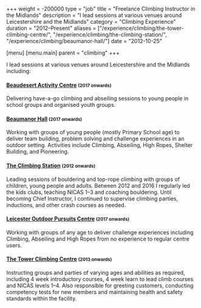 +++
weight = -200000
type = "job"
title = "Freelance Climbing Instructor in the Midlands"
description = "I lead sessions at various venues around Leicestershire and the Midlands"
category = "Climbing Experience"
duration = "2012–Present"
aliases = ["/experience/climbing/the-tower-climbing-centre/", "/experience/climbing/the-climbing-station/", "/experience/climbing/beaumanor-hall/"]
date = "2012-10-25"

[menu]
  [menu.main]
    parent = "climbing"
+++

I lead sessions at various venues around Leicestershire and the Midlands including:

#### [Beaudesert Activity Centre](http://www.beaudesert.org) <small>(2017 onwards)</small>

Delivering have-a-go climbing and abseiling sessions to young people in school groups and organised youth groups.

#### [Beaumanor Hall](https://www.beaumanorhall.co.uk/youth-groups/) <small>(2017 onwards)</small>

Working with groups of young people (mostly Primary School age) to deliver team building, problem solving and challenge experiences in an outdoor setting. Activities include Climbing, Abseiling, High Ropes, Shelter Building, and Pioneering.

#### [The Climbing Station](http://theclimbingstation.com/) <small>(2012 onwards)</small>

Leading sessions of bouldering and top-rope climbing with groups of children, young people and adults.  Between 2012 and 2016 I regularly led the kids clubs, teaching NICAS 1–3 and coaching bouldering.  Until becoming Chief Instructor, I continued to supervise climbing parties, inductions, and other crash courses as needed.

#### [Leicester Outdoor Pursuits Centre](https://www.lopc.co.uk) <small>(2017 onwards)</small>

Working with groups of any age to deliver challenge experiences including Climbing, Abseiling and High Ropes from no experience to regular centre users.

#### [The Tower Climbing Centre](http://thetowerclimbingcentre.co.uk/) <small>(2013 onwards)</small>

Instructing groups and parties of varying ages and abilities as required, including 4 week introductory courses, 4 week learn to lead climb courses and NICAS levels 1–4. Also responsible for greeting customers, conducting competency tests for new members and maintaining health and safety standards within the facility.
